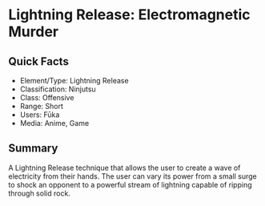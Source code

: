 # Lightning Release: Electromagnetic Murder

## Quick Facts
- Element/Type: Lightning Release
- Classification: Ninjutsu
- Class: Offensive
- Range: Short
- Users: Fūka
- Media: Anime, Game

## Summary
A Lightning Release technique that allows the user to create a wave of electricity from their hands. The user can vary its power from a small surge to shock an opponent to a powerful stream of lightning capable of ripping through solid rock.
